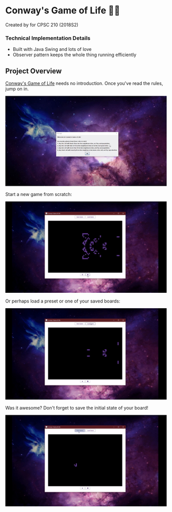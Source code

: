 # Conway's Game of Life 👾✨

Created by for CPSC 210 (2018S2)

### Technical Implementation Details
* Built with Java Swing and lots of love
* Observer pattern keeps the whole thing running efficiently

## Project Overview
[Conway's Game of Life](https://en.wikipedia.org/wiki/Conway%27s_Game_of_Life) needs no introduction. Once you've read the rules, jump on in.

![Rules](/rulesplash.jpg "Rules")

Start a new game from scratch:

![Movement](/movement.gif "Wow!")

Or perhaps load a preset or one of your saved boards:

![Presets](/load.gif "Load") 

Was it awesome? Don't forget to save the initial state of your board!

![Save](/save.gif "Save")
